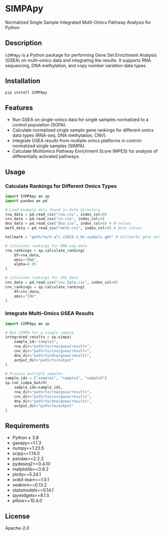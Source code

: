 # SIMPApy

Normalized Single Sample Integrated Multi-Omics Pathway Analysis for Python

## Description

`SIMPApy` is a Python package for performing Gene Set Enrichment Analysis (GSEA) on multi-omics data and integrating the results. It supports RNA sequencing, DNA methylation, and copy number variation data types.

## Installation

```bash
pip install SIMPApy
```

## Features

- Run GSEA on single-omics data for single samples normalized to a control population (SOPA).
- Calculate normalized single sample gene rankings for different omics data types (RNA-seq, DNA methylation, CNV).
- Integrate GSEA results from multiple omics platforms in control-normalized single samples (SIMPA).
- Calculate Multiomics Pathway Enrichment Score (MPES) for analysis of differentially activated pathways.

## Usage

### Calculate Rankings for Different Omics Types

```python
import SIMPApy as sp
import pandas as pd

# Load example data found in data directory
rna_data = pd.read_csv("rna.csv", index_col=0)
cnv_data = pd.read_csv("cn.csv", index_col=0)
dna_data = pd.read_csv("dna.csv", index_col=0) # M-values
meth_data = pd.read_csv("meth.csv", index_col=0) # beta values

hallmark = "path/to/h.all.v2023.1.Hs.symbols.gmt" # hallmarks gene set

# Calculate rankings for RNA-seq data
rna_rankings = sp.calculate_ranking(
    df=rna_data,
    omic="RNA",
    alpha=0.05
)

# Calculate rankings for CNV data
cnv_data = pd.read_csv("cnv_data.csv", index_col=0)
cnv_rankings = sp.calculate_ranking(
    df=cnv_data,
    omic="CNV"
)
```

### Integrate Multi-Omics GSEA Results

```python
import SIMPApy as sp

# Run SIMPA for a single sample
integrated_results = sp.simpa(
    sample_id="sample1",
    rna_dir="path/to/rna/gsea/results",
    cnv_dir="path/to/cnv/gsea/results",
    dna_dir="path/to/dna/gsea/results",
    output_dir="path/to/output"
)

# Process multiple samples
sample_ids = ["sample1", "sample2", "sample3"]
sp.run_simpa_batch(
    sample_ids=sample_ids,
    rna_dir="path/to/rna/gsea/results",
    cnv_dir="path/to/cnv/gsea/results",
    dna_dir="path/to/dna/gsea/results",
    output_dir="path/to/output"
)
```

## Requirements

- Python ≥ 3.8
- gseapy==1.1.3
- numpy==1.23.5
- scipy==1.14.0
- pandas==2.2.2
- pydeseq2==0.4.10
- matplotlib==3.9.2
- plotly==5.24.1
- scikit-learn==1.5.1
- seaborn==0.13.2
- statsmodels==0.14.1
- ipywidgets==8.1.5
- pillow==10.4.0


## License

Apache-2.0